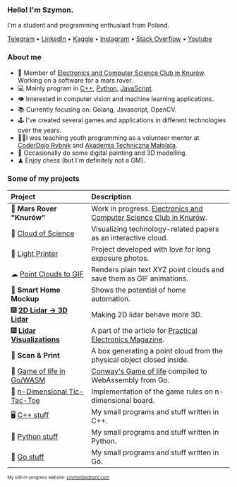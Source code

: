 ### Hello! I'm Szymon.
I'm a student and programming enthusiast from Poland.

[Telegram](https://t.me/dsonyy) • [LinkedIn](https://www.linkedin.com/in/szymonbednorz/) • [Kaggle](https://www.kaggle.com/dsonyy) • [Instagram](https://www.instagram.com/dsonyy/) • [Stack Overflow](https://stackoverflow.com/users/7389107/szymon-bednorz) • [Youtube](https://www.youtube.com/channel/UCTK1G50nzIpqyXorTgXk7kw)

### About me
- 🤖 Member of [Electronics and Computer Science Club in Knurów](https://github.com/knei-knurow). Working on a software for a mars rover.
- 💻 Mainly program in [C++](https://github.com/dsonyy/cpp-stuff), [Python](https://github.com/dsonyy/python-stuff), [JavaScript](https://github.com/dsonyy/frontend-stuff).
- 👁 Interested in computer vision and machine learning applications.
- 📚 Currently focusing on: Golang, Javascript, OpenCV.
- 🕹 I've created several games and applications in different technologies over the years.
- 👨‍🏫I was teaching youth programming as a volunteer mentor at [CoderDojo Rybnik](https://coderdojo.org.pl/) and [Akademia Techniczna Małolata](https://www.facebook.com/atm.rybnik/).
- 🎨 Occasionally do some digital painting and 3D modelling.
- ♟ Enjoy chess (but I'm definitely not a GM).

### Some of my projects
|**Project**|**Description**|
|:---|:---|
|🚀 **Mars Rover "Knurów"**|Work in progress. [Electronics and Computer Science Club in Knurów](https://github.com/knei-knurow). |
|🧪 [Cloud of Science](https://github.com/dsonyy/cloud-of-science)| Visualizing technology-related papers as an interactive cloud. |
|🔦 [Light Printer](https://github.com/dsonyy/light-printer)|Project developed with love for long exposure photos.|
|☁ [Point Clouds to GIF](https://github.com/dsonyy/point-cloud-to-gif)|Renders plain text XYZ point clouds and save them as GIF animations.|
|🏡 **Smart Home Mockup**|Shows the potential of home automation.|
|🎆 [**2D Lidar -> 3D Lidar**](https://github.com/knei-knurow/lidar-2d-to-3d)| Making 2D lidar behave more 3D. |
|🎆 [**Lidar Visualizations**](https://github.com/knei-knurow/lidar-visualizations)| A part of the article for [Practical Electronics Magazine](https://ep.com.pl/).|
|🤖 **Scan & Print**|A box generating a point cloud from the physical object closed inside.|
|🧬 [Game of life in Go/WASM](https://github.com/dsonyy/wasm-game-of-life)|[Conway's Game of life](https://en.wikipedia.org/wiki/Conway%27s_Game_of_Life) compiled to WebAssembly from Go.|
|🤨 [n-Dimensional Tic-Tac-Toe](https://github.com/dsonyy/n-dimensional-tic-tac-toe)|Implementation of the game rules on n-dimensional board.|
|🖥 [C++ stuff](https://github.com/dsonyy/cpp-stuff)|My small programs and stuff written in C++.|
|🐍 [Python stuff](https://github.com/dsonyy/python-stuff)|My small programs and stuff written in Python.|
|🦦 [Go stuff](https://github.com/dsonyy/go-stuff)|My small programs and stuff written in Go.|
  
<sup><sup>My still-in-progress website: *[szymonbednorz.com](https://szymonbednorz.com)*</sup></sup>

